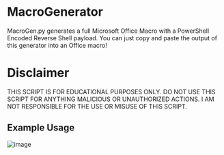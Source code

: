 # MacroGenerator
MacroGen.py generates a full Microsoft Office Macro with a PowerShell Encoded Reverse Shell payload.
You can just copy and paste the output of this generator into an Office macro! 

# Disclaimer
THIS SCRIPT IS FOR EDUCATIONAL PURPOSES ONLY. DO NOT USE THIS SCRIPT FOR ANYTHING MALICIOUS OR UNAUTHORIZED ACTIONS. I AM NOT RESPONSIBLE FOR THE USE OR MISUSE OF THIS SCRIPT.

## Example Usage
![image](https://user-images.githubusercontent.com/59654121/129303622-0f7190d0-5eae-492a-8206-0e33dd01ea34.png)



